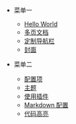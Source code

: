 - 菜单一
  - [Hello World](Java/helloworld.md)
  - [多页文档](Java/next.md)
  - [定制导航栏](zh-cn/custom-navbar.md)
  - [封面](zh-cn/cover.md)


- 菜单二
  - [配置项](zh-cn/configuration.md)
  - [主题](zh-cn/themes.md)
  - [使用插件](zh-cn/plugins.md)
  - [Markdown 配置](zh-cn/markdown.md)
  - [代码高亮](zh-cn/language-highlight.md)